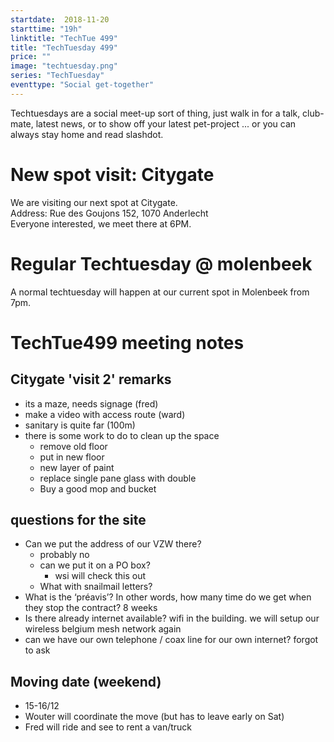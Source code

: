 ```yaml
---
startdate:  2018-11-20
starttime: "19h"
linktitle: "TechTue 499"
title: "TechTuesday 499"
price: ""
image: "techtuesday.png"
series: "TechTuesday"
eventtype: "Social get-together"
---
```


Techtuesdays are a social meet-up sort of thing, just walk in for a talk, club-mate, latest news, or to show off your latest pet-project ... or you can always stay home and read slashdot.


# New spot visit: Citygate
We are visiting our next spot at Citygate.  
Address: Rue des Goujons 152, 1070 Anderlecht  
Everyone interested, we meet there at 6PM.

# Regular Techtuesday @ molenbeek
A normal techtuesday will happen at our current spot in Molenbeek from 7pm.

# TechTue499 meeting notes

## Citygate 'visit 2' remarks

- its a maze, needs signage  (fred) 
- make a video with access route (ward)
- sanitary is quite far (100m)
- there is some work to do to clean up the space 
  - remove old floor
  - put in new floor
  - new layer of paint
  - replace single pane glass with double
  - Buy a good mop and bucket

## questions for the site
- Can we put the address of our VZW there?
  - probably no
  - can we put it on a PO box?
    - wsi will check this out 
  - What with snailmail letters?
- What is the ‘préavis’? In other words, how many time do we get when they stop the contract?
8 weeks
- Is there already internet available?
wifi in the building. we will setup our wireless belgium mesh network again
- can we have our own telephone / coax line for our own internet?
forgot to ask


## Moving date (weekend)
- 15-16/12
- Wouter will coordinate the move (but has to leave early on Sat)
- Fred will ride and see to rent a van/truck